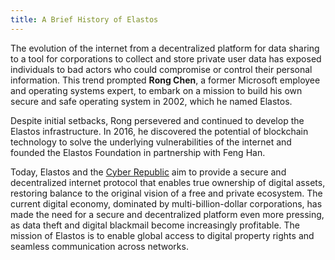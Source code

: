 ```yaml
---
title: A Brief History of Elastos
---
```


The evolution of the internet from a decentralized platform for data sharing to a tool for corporations to collect and store private user data has exposed individuals to bad actors who could compromise or control their personal information. This trend prompted **Rong Chen**, a former Microsoft employee and operating systems expert, to embark on a mission to build his own secure and safe operating system in 2002, which he named Elastos.

Despite initial setbacks, Rong persevered and continued to develop the Elastos infrastructure. In 2016, he discovered the potential of blockchain technology to solve the underlying vulnerabilities of the internet and founded the Elastos Foundation in partnership with Feng Han.

Today, Elastos and the [Cyber Republic](/start/ecosystem/governance) aim to provide a secure and decentralized internet protocol that enables true ownership of digital assets, restoring balance to the original vision of a free and private ecosystem. The current digital economy, dominated by multi-billion-dollar corporations, has made the need for a secure and decentralized platform even more pressing, as data theft and digital blackmail become increasingly profitable. The mission of Elastos is to enable global access to digital property rights and seamless communication across networks.
